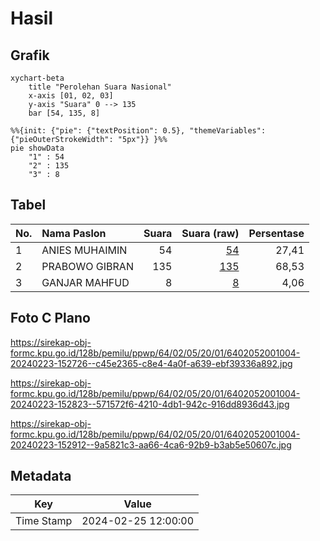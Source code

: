 # Hasil

## Grafik

```mermaid
xychart-beta
    title "Perolehan Suara Nasional"
    x-axis [01, 02, 03]
    y-axis "Suara" 0 --> 135
    bar [54, 135, 8]
```

```mermaid
%%{init: {"pie": {"textPosition": 0.5}, "themeVariables": {"pieOuterStrokeWidth": "5px"}} }%%
pie showData
    "1" : 54
    "2" : 135
    "3" : 8
```

## Tabel

| No. | Nama Paslon    | Suara | Suara (raw) | Persentase |
|:--- |:-------------- | -----:| -----------:| ----------:|
| 1   | ANIES MUHAIMIN | 54    | [54][p-1]   | 27,41      |
| 2   | PRABOWO GIBRAN | 135   | [135][p-2]  | 68,53      |
| 3   | GANJAR MAHFUD  | 8     | [8][p-3]    | 4,06       |


[p-1]: https://github.com/gigit-pemilu/pemilu-2024/blob/main/pilpres/hitung-suara/sub/64-kalimantan-timur/sub/02-kutai-kartanegara/sub/05-muara-badak/sub/2001-saliki/sub/004-tps/sub/paslon-1.txt
[p-2]: https://github.com/gigit-pemilu/pemilu-2024/blob/main/pilpres/hitung-suara/sub/64-kalimantan-timur/sub/02-kutai-kartanegara/sub/05-muara-badak/sub/2001-saliki/sub/004-tps/sub/paslon-2.txt
[p-3]: https://github.com/gigit-pemilu/pemilu-2024/blob/main/pilpres/hitung-suara/sub/64-kalimantan-timur/sub/02-kutai-kartanegara/sub/05-muara-badak/sub/2001-saliki/sub/004-tps/sub/paslon-3.txt

## Foto C Plano

https://sirekap-obj-formc.kpu.go.id/128b/pemilu/ppwp/64/02/05/20/01/6402052001004-20240223-152726--c45e2365-c8e4-4a0f-a639-ebf39336a892.jpg

https://sirekap-obj-formc.kpu.go.id/128b/pemilu/ppwp/64/02/05/20/01/6402052001004-20240223-152823--571572f6-4210-4db1-942c-916dd8936d43.jpg

https://sirekap-obj-formc.kpu.go.id/128b/pemilu/ppwp/64/02/05/20/01/6402052001004-20240223-152912--9a5821c3-aa66-4ca6-92b9-b3ab5e50607c.jpg


## Metadata

| Key        | Value               |
| ---------- | ------------------- |
| Time Stamp | 2024-02-25 12:00:00 |



